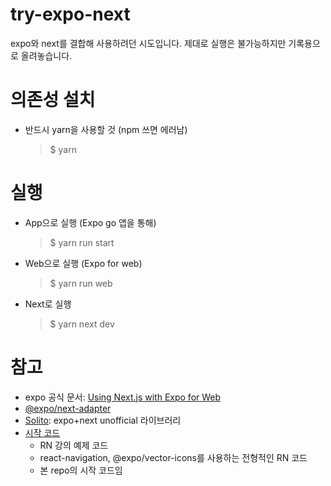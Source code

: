 
# try-expo-next
expo와 next를 결합해 사용하려던 시도입니다. 
제대로 실행은 불가능하지만 기록용으로 올려놓습니다.

# 의존성 설치
- 반드시 yarn을 사용할 것 (npm 쓰면 에러남)
  > $ yarn

# 실행
- App으로 실행 (Expo go 앱을 통해)
  > $ yarn run start
- Web으로 실행 (Expo for web)
  > $ yarn run web
- Next로 실행
  > $ yarn next dev

# 참고
- expo 공식 문서: [Using Next.js with Expo for Web](https://docs.expo.dev/guides/using-nextjs/)
- [@expo/next-adapter](https://github.com/expo/expo-cli/tree/main/packages/next-adapter)
- [Solito](https://solito.dev): expo+next unofficial 라이브러리
- [시작 코드](https://github.com/academind/react-native-practical-guide-code/tree/06-navigation/code/10-adding-an-icon-button)
	- RN 강의 예제 코드
	- react-navigation, @expo/vector-icons를 사용하는 전형적인 RN 코드
	- 본 repo의 시작 코드임
